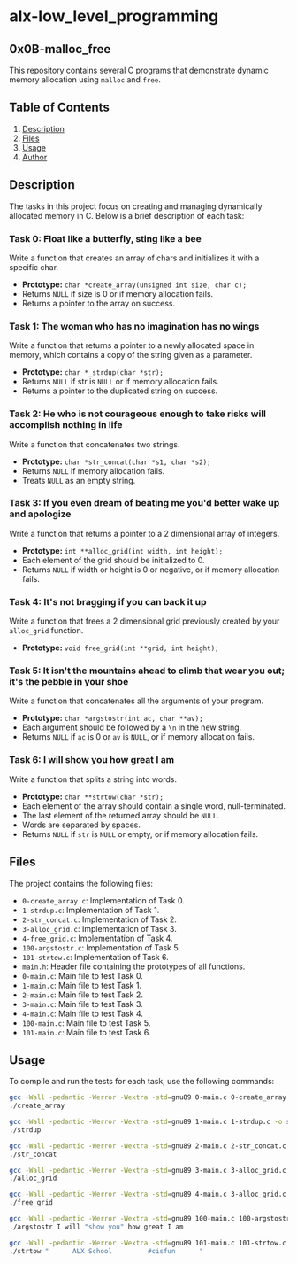# alx-low_level_programming

## 0x0B-malloc_free

This repository contains several C programs that demonstrate dynamic memory allocation using `malloc` and `free`.

## Table of Contents

1. [Description](#description)
2. [Files](#files)
3. [Usage](#usage)
4. [Author](#author)

## Description

The tasks in this project focus on creating and managing dynamically allocated memory in C. Below is a brief description of each task:

### Task 0: Float like a butterfly, sting like a bee
Write a function that creates an array of chars and initializes it with a specific char.
- **Prototype:** `char *create_array(unsigned int size, char c);`
- Returns `NULL` if size is 0 or if memory allocation fails.
- Returns a pointer to the array on success.

### Task 1: The woman who has no imagination has no wings
Write a function that returns a pointer to a newly allocated space in memory, which contains a copy of the string given as a parameter.
- **Prototype:** `char *_strdup(char *str);`
- Returns `NULL` if str is `NULL` or if memory allocation fails.
- Returns a pointer to the duplicated string on success.

### Task 2: He who is not courageous enough to take risks will accomplish nothing in life
Write a function that concatenates two strings.
- **Prototype:** `char *str_concat(char *s1, char *s2);`
- Returns `NULL` if memory allocation fails.
- Treats `NULL` as an empty string.

### Task 3: If you even dream of beating me you'd better wake up and apologize
Write a function that returns a pointer to a 2 dimensional array of integers.
- **Prototype:** `int **alloc_grid(int width, int height);`
- Each element of the grid should be initialized to 0.
- Returns `NULL` if width or height is 0 or negative, or if memory allocation fails.

### Task 4: It's not bragging if you can back it up
Write a function that frees a 2 dimensional grid previously created by your `alloc_grid` function.
- **Prototype:** `void free_grid(int **grid, int height);`

### Task 5: It isn't the mountains ahead to climb that wear you out; it's the pebble in your shoe
Write a function that concatenates all the arguments of your program.
- **Prototype:** `char *argstostr(int ac, char **av);`
- Each argument should be followed by a `\n` in the new string.
- Returns `NULL` if `ac` is 0 or `av` is `NULL`, or if memory allocation fails.

### Task 6: I will show you how great I am
Write a function that splits a string into words.
- **Prototype:** `char **strtow(char *str);`
- Each element of the array should contain a single word, null-terminated.
- The last element of the returned array should be `NULL`.
- Words are separated by spaces.
- Returns `NULL` if `str` is `NULL` or empty, or if memory allocation fails.

## Files

The project contains the following files:

- `0-create_array.c`: Implementation of Task 0.
- `1-strdup.c`: Implementation of Task 1.
- `2-str_concat.c`: Implementation of Task 2.
- `3-alloc_grid.c`: Implementation of Task 3.
- `4-free_grid.c`: Implementation of Task 4.
- `100-argstostr.c`: Implementation of Task 5.
- `101-strtow.c`: Implementation of Task 6.
- `main.h`: Header file containing the prototypes of all functions.
- `0-main.c`: Main file to test Task 0.
- `1-main.c`: Main file to test Task 1.
- `2-main.c`: Main file to test Task 2.
- `3-main.c`: Main file to test Task 3.
- `4-main.c`: Main file to test Task 4.
- `100-main.c`: Main file to test Task 5.
- `101-main.c`: Main file to test Task 6.

## Usage

To compile and run the tests for each task, use the following commands:

```bash
gcc -Wall -pedantic -Werror -Wextra -std=gnu89 0-main.c 0-create_array.c -o create_array
./create_array

gcc -Wall -pedantic -Werror -Wextra -std=gnu89 1-main.c 1-strdup.c -o strdup
./strdup

gcc -Wall -pedantic -Werror -Wextra -std=gnu89 2-main.c 2-str_concat.c -o str_concat
./str_concat

gcc -Wall -pedantic -Werror -Wextra -std=gnu89 3-main.c 3-alloc_grid.c -o alloc_grid
./alloc_grid

gcc -Wall -pedantic -Werror -Wextra -std=gnu89 4-main.c 3-alloc_grid.c 4-free_grid.c -o free_grid
./free_grid

gcc -Wall -pedantic -Werror -Wextra -std=gnu89 100-main.c 100-argstostr.c -o argstostr
./argstostr I will "show you" how great I am

gcc -Wall -pedantic -Werror -Wextra -std=gnu89 101-main.c 101-strtow.c -o strtow
./strtow "      ALX School         #cisfun      "
